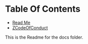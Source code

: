 # Table Of Contents

* [Read Me](/README.md)
* [ZCodeOfConduct](/CodeOfConduct.md)



This is the Readme for the docs folder. 